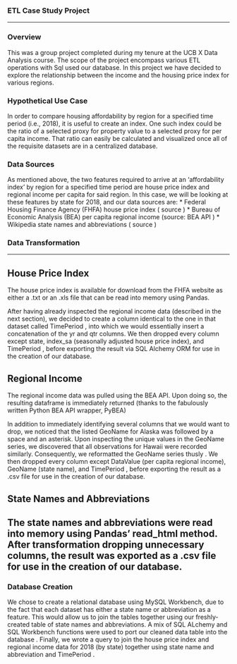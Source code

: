 ### ETL Case Study Project
---
### Overview

This was a group project completed during my tenure at the UCB X Data Analysis course. The scope of the project encompass various ETL operations with Sql used our database. In this project we have decided to explore the relationship between the income and the housing price index for various regions.

### Hypothetical Use Case

In order to compare housing affordability by region for a specified time period (i.e., 2018), it is useful to create an index. One such index could be the ratio of a selected proxy for property value to a selected proxy for per capita income. That ratio can easily be calculated and visualized once all of the requisite datasets are in a centralized database.

### Data Sources

As mentioned above, the two features required to arrive at an ‘affordability index’ by region for a specified time period are house price index and regional income per capita for said region. In this case, we will be looking at these features by state for 2018, and our data
sources are:
              * Federal Housing Finance Agency (FHFA) house price index ( source )
              * Bureau of Economic Analysis (BEA) per capita regional income (source: BEA API )
              * Wikipedia state names and abbreviations ( source )
              
### Data Transformation
---
## House Price Index
 The house price index is available for download from the FHFA website as either a .txt or an .xls file that can be read into memory using Pandas.

 After having already inspected the regional income data (described in the next section), we decided to create a column identical to the one in that dataset called TimePeriod , into which we would essentially insert a concatenation of the yr and qtr columns. We then dropped every column except state,  index_sa (seasonally adjusted house price index), and TimePeriod , before exporting the result via SQL Alchemy ORM for use in the creation of our database.

## Regional Income

 The regional income data was pulled using the BEA API. Upon doing so, the resulting dataframe is immediately returned (thanks to the fabulously written Python BEA API wrapper, PyBEA)

 In addition to immediately identifying several columns that we would want to drop, we noticed that the listed GeoName for Alaska was followed by a space and an asterisk. Upon inspecting the unique values in the GeoName series, we discovered that all observations
for Hawaii were recorded similarly. Consequently, we reformatted the GeoName series thusly . We then dropped every column except DataValue (per capita regional income), GeoName (state name), and TimePeriod , before exporting the result as a .csv file for use
in the creation of our database.


## State Names and Abbreviations
The state names and abbreviations were read into memory using Pandas’ read_html
method. After transformation dropping unnecessary columns, the result was exported as a .csv file for use in the creation of our database.
---
### Database Creation

 We chose to create a relational database using MySQL Workbench, due to the fact that each dataset has either a state name or abbreviation as a feature. This would allow us to join the tables together using our freshly-created table of state names and abbreviations. A mix of SQL ALchemy and SQL Workbench functions were used to port our cleaned data table into the database . Finally, we wrote a query to join the house price index and regional income data for 2018 (by state) together using state name and abbreviation and TimePeriod .
